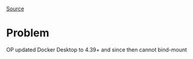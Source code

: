 [Source](https://forums.docker.com/t/no-volume-mounting-after-docker-desktop-update/147472/2)

# Problem
OP updated Docker Desktop to 4.39+ and since then cannot bind-mount
